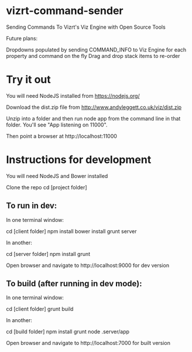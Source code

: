 # vizrt-command-sender
Sending Commands To Vizrt's Viz Engine with Open Source Tools

Future plans:

Dropdowns populated by sending COMMAND_INFO to Viz Engine for each property and command on the fly
Drag and drop stack items to re-order


# Try it out

You will need NodeJS installed from https://nodejs.org/

Download the dist.zip file from http://www.andyleggett.co.uk/viz/dist.zip

Unzip into a folder and then run node app from the command line in that folder. You'll see "App listening on 11000".

Then point a browser at http://localhost:11000


# Instructions for development

You will need NodeJS and Bower installed

Clone the repo
cd [project folder]

## To run in dev:

In one terminal window:

cd [client folder]
npm install
bower install
grunt server

In another:

cd [server folder]
npm install
grunt

Open browser and navigate to http://localhost:9000 for dev version

## To build (after running in dev mode):

In one terminal window:

cd [client folder]
grunt build

In another:

cd [build folder]
npm install
grunt
node .server/app

Open browser and navigate to http://localhost:7000 for built version
